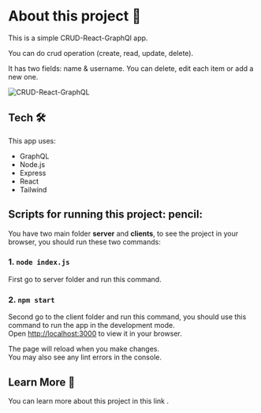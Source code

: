 # About this project :herb:

This is a simple CRUD-React-GraphQl app.

You can do crud operation (create, read, update, delete).

It has two fields: name & username. You can delete, edit each item or add a new one.

![CRUD-React-GraphQL](https://github.com/NeginSal/CRUD-react-graphql/assets/44671121/4adef1a6-f294-479f-be90-d4d0d4fe8952)


## Tech :hammer_and_wrench:
This app uses:
- GraphQL
- Node.js
- Express
- React
- Tailwind


## Scripts for running this project: pencil:
You have two main folder **server** and **clients**, to see the project in your browser, you should run these two commands:

### 1. `node index.js`
First go to server folder and run this command.

### 2. `npm start`
Second go to the client folder and run this command, you should use this command to run the app in the development mode. \
Open [http://localhost:3000](http://localhost:3000) to view it in your browser.

The page will reload when you make changes. \
You may also see any lint errors in the console.


## Learn More :open_book:

You can learn more about this project in this link [](...).